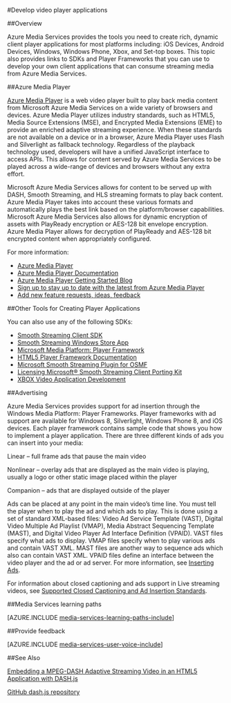 <properties 
	pageTitle="Develop video player applications" 
	description="The topic provides links to Player Frameworks and plugins that you can use to develop your own client applications that can consume streaming media from Media Services." 
	authors="Juliako" 
	manager="erikre" 
	editor="" 
	services="media-services" 
	documentationCenter=""/>

<tags 
	ms.service="media-services" 
	ms.workload="media" 
	ms.tgt_pltfrm="na" 
	ms.devlang="na" 
	ms.topic="article" 
	ms.date="09/26/2016"
	ms.author="juliako"/>


#Develop video player applications

##Overview

Azure Media Services provides the tools you need to create rich, dynamic client player applications for most platforms including: iOS Devices, Android Devices, Windows, Windows Phone, Xbox, and Set-top boxes. This topic also provides links to SDKs and Player Frameworks that you can use to develop your own client applications that can consume streaming media from Azure Media Services.

##Azure Media Player

[Azure Media Player](http://aka.ms/ampinfo) is a web video player built to play back media content from Microsoft Azure Media Services on a wide variety of browsers and devices. Azure Media Player utilizes industry standards, such as HTML5, Media Source Extensions (MSE), and Encrypted Media Extensions (EME) to provide an enriched adaptive streaming experience. When these standards are not available on a device or in a browser, Azure Media Player uses Flash and Silverlight as fallback technology. Regardless of the playback technology used, developers will have a unified JavaScript interface to access APIs. This allows for content served by Azure Media Services to be played across a wide-range of devices and browsers without any extra effort.

Microsoft Azure Media Services allows for content to be served up with DASH, Smooth Streaming, and HLS streaming formats to play back content. Azure Media Player takes into account these various formats and automatically plays the best link based on the platform/browser capabilities. Microsoft Azure Media Services also allows for dynamic encryption of assets with PlayReady encryption or AES-128 bit envelope encryption. Azure Media Player allows for decryption of PlayReady and AES-128 bit encrypted content when appropriately configured. 

For more information:

- [Azure Media Player](http://aka.ms/ampinfo)
- [Azure Media Player Documentation](http://aka.ms/ampdocs) 
- [Azure Media Player Getting Started Blog](https://azure.microsoft.com/blog/2015/04/15/announcing-azure-media-player/)
- [Sign up to stay up to date with the latest from Azure Media Player](http://aka.ms/ampsignup)
- [Add new feature requests, ideas, feedback](http://aka.ms/ampuservoice ) 


##Other Tools for Creating Player Applications

You can also use any of the following SDKs:

- [Smooth Streaming Client SDK](http://www.iis.net/downloads/microsoft/smooth-streaming) 
- [Smooth Streaming Windows Store App](media-services-build-smooth-streaming-apps.md)
- [Microsoft Media Platform: Player Framework](http://playerframework.codeplex.com/) 
- [HTML5 Player Framework Documentation](http://playerframework.codeplex.com/wikipage?title=HTML5%20Player&referringTitle=Documentation) 
- [Microsoft Smooth Streaming Plugin for OSMF](https://www.microsoft.com/download/details.aspx?id=36057) 
- [Licensing Microsoft® Smooth Streaming Client Porting Kit](http://aka.ms/sspk) 
- [XBOX Video Application Development](http://xbox.create.msdn.com/) 
 

##Advertising

Azure Media Services provides support for ad insertion through the Windows Media Platform: Player Frameworks. Player frameworks with ad support are available for Windows 8, Silverlight, Windows Phone 8, and iOS devices. Each player framework contains sample code that shows you how to implement a player application. There are three different kinds of ads you can insert into your media:

Linear – full frame ads that pause the main video

Nonlinear – overlay ads that are displayed as the main video is playing, usually a logo or other static image placed within the player

Companion – ads that are displayed outside of the player

Ads can be placed at any point in the main video’s time line. You must tell the player when to play the ad and which ads to play. This is done using a set of standard XML-based files: Video Ad Service Template (VAST), Digital Video Multiple Ad Playlist (VMAP), Media Abstract Sequencing Template (MAST), and Digital Video Player Ad Interface Definition (VPAID). VAST files specify what ads to display. VMAP files specify when to play various ads and contain VAST XML. MAST files are another way to sequence ads which also can contain VAST XML. VPAID files define an interface between the video player and the ad or ad server. For more information, see [Inserting Ads](https://msdn.microsoft.com/library/dn387398.aspx).

For information about closed captioning and ads support in Live streaming videos, see [Supported Closed Captioning and Ad Insertion Standards](https://msdn.microsoft.com/library/c49e0b4d-357e-4cca-95e5-2288924d1ff3#caption_ad).


##Media Services learning paths

[AZURE.INCLUDE [media-services-learning-paths-include](../../includes/media-services-learning-paths-include.md)]

##Provide feedback

[AZURE.INCLUDE [media-services-user-voice-include](../../includes/media-services-user-voice-include.md)]

##See Also

[Embedding a MPEG-DASH Adaptive Streaming Video in an HTML5 Application with DASH.js](media-services-embed-mpeg-dash-in-html5.md)

[GitHub dash.js repository](https://github.com/Dash-Industry-Forum/dash.js)
 
